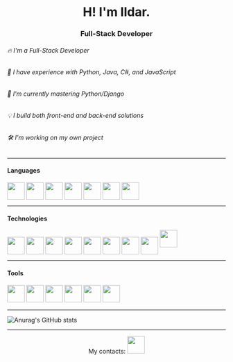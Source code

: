 
<h1 align= "center">H! I'm Ildar. </h1>
<h3 align = "center">Full-Stack Developer </h3>

###### 🔥 I'm a Full-Stack Developer
###### 🐍 I have experience with Python, Java, C#, and JavaScript
###### 🚀 I'm currently mastering Python/Django
###### 💡 I build both front-end and back-end solutions
###### 🛠️ I'm working on my own project

---

#### Languages
<p align="left"> 
<img align="center"  src="https://cdn.jsdelivr.net/gh/devicons/devicon@latest/icons/python/python-original.svg" height="40" width="40">
<img align="center"  src="https://cdn.jsdelivr.net/gh/devicons/devicon@latest/icons/html5/html5-original.svg" height="40" width="40"/>
<img align="center"  src="https://cdn.jsdelivr.net/gh/devicons/devicon@latest/icons/css3/css3-original.svg" height="40" width="40"/>
<img align="center"  src="https://cdn.jsdelivr.net/gh/devicons/devicon@latest/icons/javascript/javascript-original.svg" height="40" width="40" />
<img align="center" src="https://cdn.jsdelivr.net/gh/devicons/devicon@latest/icons/java/java-original.svg" height="40" width="40"/>
<img align="center" src="https://cdn.jsdelivr.net/gh/devicons/devicon@latest/icons/csharp/csharp-original.svg" height="40" width="40" />
<img align="center" src="https://cdn.jsdelivr.net/gh/devicons/devicon@latest/icons/git/git-original.svg" height="40" width="40" />
</p>

---

#### Technologies
<p align=left"">
<img align="center" src="https://cdn.jsdelivr.net/gh/devicons/devicon@latest/icons/django/django-plain.svg" height="40" width="40" />
<img align="center" src="https://cdn.jsdelivr.net/gh/devicons/devicon@latest/icons/djangorest/djangorest-original.svg"  height="40" width="40"/>
<img align="center" src="https://cdn.jsdelivr.net/gh/devicons/devicon@latest/icons/docker/docker-original.svg"  height="40" width="40" />
<img align="center" src="https://cdn.jsdelivr.net/gh/devicons/devicon@latest/icons/react/react-original.svg" height="40" width="40" />
<img align="center" src="https://cdn.jsdelivr.net/gh/devicons/devicon@latest/icons/vuejs/vuejs-original.svg" height="40" width="40" />
<img align="center" src="https://cdn.jsdelivr.net/gh/devicons/devicon@latest/icons/postgresql/postgresql-original.svg" height="40" width="40"/>
<img align="center" src="https://cdn.jsdelivr.net/gh/devicons/devicon@latest/icons/dot-net/dot-net-plain-wordmark.svg" height="40" width="40" />
<img align="center" src="https://cdn.jsdelivr.net/gh/devicons/devicon@latest/icons/dotnetcore/dotnetcore-original.svg" height="40" width="40"  />
<img src="https://cdn.jsdelivr.net/gh/devicons/devicon@latest/icons/sass/sass-original.svg" height="40" width="40"  />
          
</p>

---

#### Tools
<p>
    <img src="https://cdn.jsdelivr.net/gh/devicons/devicon@latest/icons/pycharm/pycharm-original.svg" height="40" width="40" />
    <img src="https://cdn.jsdelivr.net/gh/devicons/devicon@latest/icons/intellij/intellij-original.svg" height="40" width="40" />
    <img src="https://cdn.jsdelivr.net/gh/devicons/devicon@latest/icons/webstorm/webstorm-original.svg" height="40" width="40"/>
    <img src="https://cdn.jsdelivr.net/gh/devicons/devicon@latest/icons/vscode/vscode-original.svg" height="40" width="40" />
    <img src="https://cdn.jsdelivr.net/gh/devicons/devicon@latest/icons/visualstudio/visualstudio-original.svg" height="40" width="40" />
    <img src="https://cdn.jsdelivr.net/gh/devicons/devicon@latest/icons/linux/linux-original.svg"  height="40" width="40"/>        
</p>


----
<!-- ![](https://github-profile-summary-cards.vercel.app/api/cards/profile-details?username=PizzaProtocol&theme=solarized_dark) -->




![Anurag's GitHub stats](https://github-readme-stats.vercel.app/api?username=PizzaProtocol&show_icons=true&theme=shadow_green)


---
<p align="center">
My contacts:
   

<img href="https://www.facebook.com/profile.php?id=1775611104" src="https://cdn.jsdelivr.net/gh/devicons/devicon@latest/icons/facebook/facebook-original.svg" height="40" width="40" />
        
</p>
